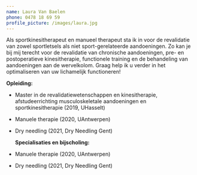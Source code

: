 ```yaml
---
name: Laura Van Baelen
phone: 0478 18 69 59
profile_picture: /images/laura.jpg
---
```

Als sportkinesitherapeut en manueel therapeut sta ik in voor de revalidatie van zowel sportletsels als niet sport-gerelateerde aandoeningen. Zo kan je bij mij terecht voor de revalidatie van chronische aandoeningen, pre- en postoperatieve kinesitherapie, functionele training en de behandeling van aandoeningen aan de wervelkolom. Graag help ik u verder in het optimaliseren van uw lichamelijk functioneren!

 **Opleiding:** 

* Master in de revalidatiewetenschappen en kinesitherapie, afstudeerrichting musculoskeletale aandoeningen en sportkinesitherapie (2019, UHasselt)
* Manuele therapie (2020, UAntwerpen)
* Dry needling (2021, Dry Needling Gent)

  **Specialisaties en bijscholing:**


* Manuele therapie (2020, UAntwerpen)
* Dry needling (2021, Dry Needling Gent)